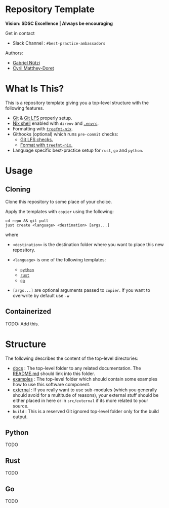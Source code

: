 # Repository Template

**Vision: SDSC Excellence | Always be encouraging**

Get in contact

- Slack Channel : `#best-practice-ambassadors`

Authors:

- [Gabriel Nützi](gabriel.nuetzi@sdsc.ethz.ch)
- [Cyril Matthey-Doret](cyril.matthey-doret@sdsc.ethz.ch)

# What Is This?

This is a repository template giving you a top-level structure with the
following features.

- [Git](.gitignore) & [Git LFS](.gitattributes) properly setup.
- [Nix shell](./tools/nix/shells/default/default.nix) enabled with `direnv` and
  [`.envrc`](.envrc).
- Formatting with [`treefmt-nix`](./tools/nix/packages/treefmt/treefmt.nix).
- Githooks (optional) which runs `pre-commit` checks:
  - [Git LFS checks.](.githooks/pre-commit/1-git-lfs-check.sh)
  - [Format with `treefmt-nix`.](.githooks/pre-commit/2-format.sh)
- Language specific best-practice setup for `rust`, `go` and `python`.

# Usage

## Cloning

Clone this repository to some place of your choice.

Apply the templates with `copier` using the following:

```shell
cd repo && git pull
just create <language> <destination> [args...]
```

where

- `<destination>` is the destination folder where you want to place this new
  repository.
- `<language>` is one of the following templates:

  - [`python`](./src/python)
  - [`rust`](./src/rust)
  - [`go`](./src/go)

- `[args...]` are optional arguments passed to `copier`. If you want to
  overwrite by default use `-w`

## Containerized

TODO: Add this.

# Structure

The following describes the content of the top-level directories:

- [docs](./src/generic/docs) : The top-level folder to any related
  documentation. The [README.md](./src/generic/README.md) should link into this
  folder.
- [examples](./src/generic/examples) : The top-level folder which should contain
  some examples how to use this software component.
- [external](./src/generic/external) : If you really want to use sub-modules
  (which you generally should avoid for a multitude of reasons), your external
  stuff should be either placed in here or in `src/external` if its more related
  to your source.
- `build` : This is a reserved Git ignored top-level folder only for the build
  output.

## Python

TODO

## Rust

TODO

## Go

TODO
